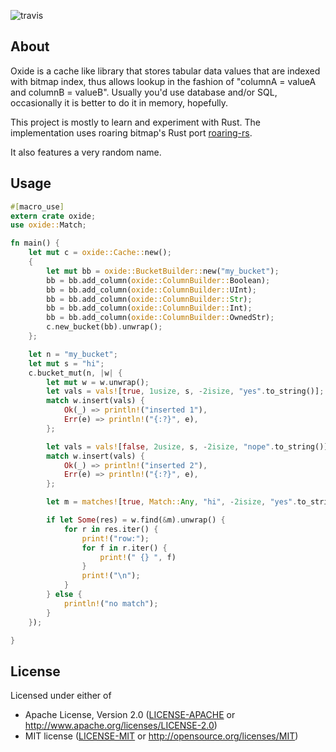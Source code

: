![travis]

## About
Oxide is a cache like library that stores tabular data values that are indexed with bitmap index, thus allows lookup in the fashion of "columnA = valueA and columnB = valueB". Usually you'd use database and/or SQL, occasionally it is better to do it in memory, hopefully.

This project is mostly to learn and experiment with Rust. The implementation uses roaring bitmap's Rust port [roaring-rs].

It also features a very random name.

## Usage

```rust
#[macro_use]
extern crate oxide;
use oxide::Match;

fn main() {
    let mut c = oxide::Cache::new();
    {
        let mut bb = oxide::BucketBuilder::new("my_bucket");
        bb = bb.add_column(oxide::ColumnBuilder::Boolean);
        bb = bb.add_column(oxide::ColumnBuilder::UInt);
        bb = bb.add_column(oxide::ColumnBuilder::Str);
        bb = bb.add_column(oxide::ColumnBuilder::Int);
        bb = bb.add_column(oxide::ColumnBuilder::OwnedStr);
        c.new_bucket(bb).unwrap();
    };

    let n = "my_bucket";
    let mut s = "hi";
    c.bucket_mut(n, |w| {
        let mut w = w.unwrap();
        let vals = vals![true, 1usize, s, -2isize, "yes".to_string()];
        match w.insert(vals) {
            Ok(_) => println!("inserted 1"),
            Err(e) => println!("{:?}", e),
        };

        let vals = vals![false, 2usize, s, -2isize, "nope".to_string()];
        match w.insert(vals) {
            Ok(_) => println!("inserted 2"),
            Err(e) => println!("{:?}", e),
        };

        let m = matches![true, Match::Any, "hi", -2isize, "yes".to_string()];

        if let Some(res) = w.find(&m).unwrap() {
            for r in res.iter() {
                print!("row:");
                for f in r.iter() {
                    print!(" {} ", f)
                }
                print!("\n");
            }
        } else {
            println!("no match");
        }
    });

}
```

## License

Licensed under either of

 * Apache License, Version 2.0 ([LICENSE-APACHE](LICENSE-APACHE) or http://www.apache.org/licenses/LICENSE-2.0)
 * MIT license ([LICENSE-MIT](LICENSE-MIT) or http://opensource.org/licenses/MIT)




[roaring-rs]: https://github.com/Nemo157/roaring-rs
[travis]: https://travis-ci.org/jiangyang/oxide.svg?branch=master